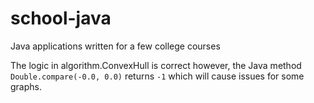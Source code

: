 # school-java

Java applications written for a few college courses


The logic in algorithm.ConvexHull is correct however, the Java method `Double.compare(-0.0, 0.0)` returns `-1` which will cause issues for some graphs. 
